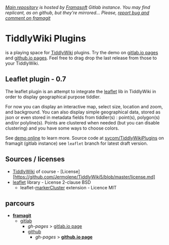 *[Main repository][repo] is hosted by [Framasoft][framasoft] Gitlab instance. You may find replicant, as on github, but they're mirrored... Please, [report bug and comment on framagit][issues]*

# TiddlyWiki Plugins
is a playing space for [TiddlyWiki][tiddlywiki] plugins. Try the demo on [gitlab.io pages][gl-pages] and [github.io pages][demo]. Feel free to drag drop the last release from those to your TiddlyWiki.

## Leaflet plugin - 0.7
The leaflet plugin is an attempt to integrate the [leaflet][leaflet] lib in TiddlyWiki in order to display geographical purpose tiddler.

For now you can display an interactive map, select size, location and zoom, and background. You can also display simple geographical data, stored as json or even stored in metadata fields from tiddler(s) : point(s), polygon(s) and/or polyline(s). Points are clustered when needed (but you can disable clustering) and you have some ways to choose colors.

See [demo online][demo] to learn more. Source code at [sycom/TiddlyWikiPlugins][repo] on framagit (gitlab instance) see `leaflet` branch for latest draft version.

## Sources / licenses
* [TiddlyWiki][tiddlywiki] of course - [License][https://github.com/Jermolene/TiddlyWiki5/blob/master/license.md]
* [leaflet][leaflet] library - License 2-clause BSD
    * leaflet-[markerCluster][markercluster] extension - Licence MIT

## parcours
* **[framagit][repo]**
    * [gitlab][gitlab]
        * *gh-pages* > [gitlab.io page][gl-pages]
        * [github][github]
            * *gh-pages* > **[github.io page][demo]**

[repo]: https://framagit.org/sycom/TiddlyWikiPlugins
[issues]: https://framagit.org/sycom/TiddlyWikiPlugins/issues
[gitlab]: https://gitlab.com/sycom/TiddlyWikiPlugins
[gl-pages]: http://sycom.gitlab.io/TiddlyWiki-Plugins/#Leaflet%20plugin
[github]: https://github.com/sycom/TiddlyWiki-Plugins
[demo]: http://sycom.github.io/TiddlyWiki-Plugins/#Leaflet%20plugin

[framasoft]: http://framasoft.org
[tiddlywiki]: http://tiddlywiki.com
[leaflet]: http://leafletjs.com/
[markercluster]: https://github.com/Leaflet/Leaflet.markercluster
